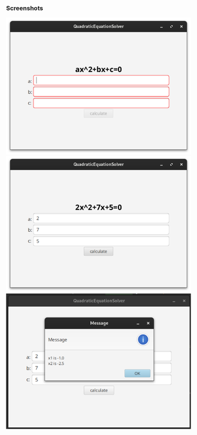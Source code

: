 ### Screenshots

<img src="images/Screenshot from 2023-09-20 14-03-56.png" alt="pic 1">
<img src="images/Screenshot from 2023-09-20 14-04-18.png" alt="pic 2">
<img src="images/Screenshot from 2023-09-20 14-04-30.png" alt="pic 3">
